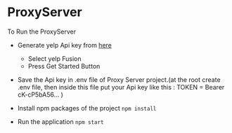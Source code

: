 # ProxyServer
To Run the ProxyServer
  - Generate yelp Api key from [here](https://www.yelp.com/developers)
     - Select yelp Fusion
     - Press Get Started Button
  
 - Save the Api key in .env file of Proxy Server project.(at the root create .env file, then inside this file put your Api key like this : TOKEN = Bearer cK-cP5bA56...  )

 - Install npm packages of the project
    `npm install`
    
 - Run the application 
    `npm start`
